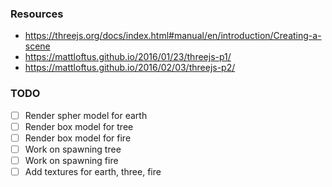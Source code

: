 ### Resources

- https://threejs.org/docs/index.html#manual/en/introduction/Creating-a-scene
- https://mattloftus.github.io/2016/01/23/threejs-p1/
- https://mattloftus.github.io/2016/02/03/threejs-p2/

### TODO

- [ ] Render spher model for earth
- [ ] Render box model for tree
- [ ] Render box model for fire
- [ ] Work on spawning tree
- [ ] Work on spawning fire
- [ ] Add textures for earth, three, fire 